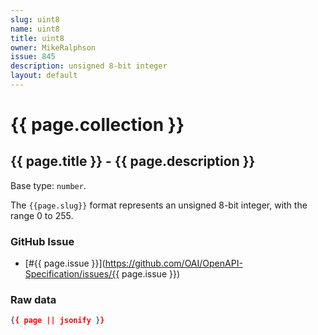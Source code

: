 ```yaml
---
slug: uint8
name: uint8
title: uint8
owner: MikeRalphson
issue: 845
description: unsigned 8-bit integer
layout: default
---
```


# {{ page.collection }}

## {{ page.title }} - {{ page.description }}

Base type: `number`.

The `{{page.slug}}` format represents an unsigned 8-bit integer, with the range 0 to 255.

### GitHub Issue

* [#{{ page.issue }}](https://github.com/OAI/OpenAPI-Specification/issues/{{ page.issue }})

### Raw data

```json
{{ page || jsonify }}
```
